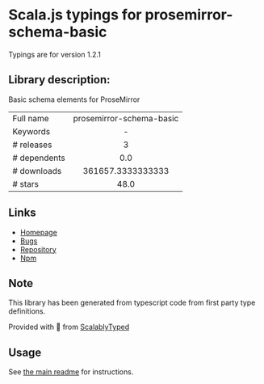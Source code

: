 
# Scala.js typings for prosemirror-schema-basic

Typings are for version 1.2.1

## Library description:
Basic schema elements for ProseMirror

|                    |                 |
| ------------------ | :-------------: |
| Full name          | prosemirror-schema-basic |
| Keywords           | - |
| # releases         | 3 |
| # dependents       | 0.0 |
| # downloads        | 361657.3333333333 |
| # stars            | 48.0 |

## Links
- [Homepage](https://github.com/prosemirror/prosemirror-schema-basic#readme)
- [Bugs](https://github.com/prosemirror/prosemirror-schema-basic/issues)
- [Repository](https://github.com/prosemirror/prosemirror-schema-basic)
- [Npm](https://www.npmjs.com/package/prosemirror-schema-basic)
    


## Note
This library has been generated from typescript code from first party type definitions.

Provided with :purple_heart: from [ScalablyTyped](https://github.com/oyvindberg/ScalablyTyped)

## Usage
See [the main readme](../../readme.md) for instructions.


